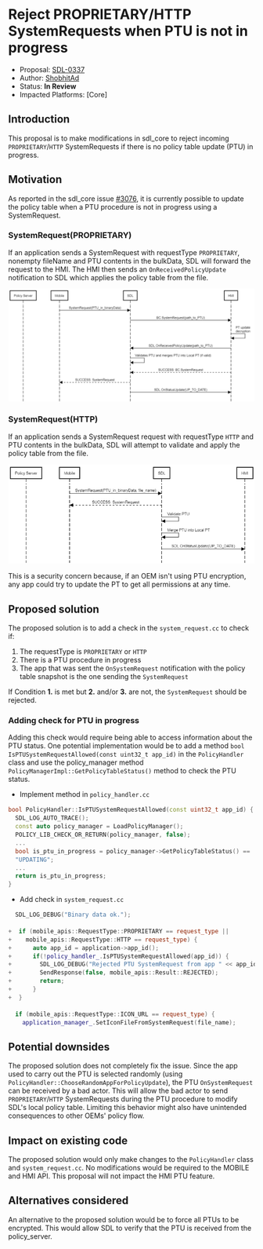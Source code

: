# Reject PROPRIETARY/HTTP SystemRequests when PTU is not in progress

* Proposal: [SDL-0337](0337-reject-proprietary-http-systemrequests-when-ptu-not-in-progress.md)
* Author: [ShobhitAd](https://github.com/ShobhitAd)
* Status: **In Review**
* Impacted Platforms: [Core]

## Introduction

This proposal is to make modifications in sdl_core to reject incoming `PROPRIETARY`/`HTTP` SystemRequests if there is no policy table update (PTU) in progress.

## Motivation

As reported in the sdl_core issue [#3076](https://github.com/smartdevicelink/sdl_core/issues/3076), it is currently possible to update the policy table when a PTU procedure is not in progress using a SystemRequest.

### **SystemRequest(PROPRIETARY)**

If an application sends a SystemRequest with requestType `PROPRIETARY`, nonempty fileName and PTU contents in the bulkData, SDL will forward the request to the HMI. The HMI then sends an `OnReceivedPolicyUpdate` notification to SDL which applies the policy table from the file.

![PROPRIETARY request type](../assets/proposals/nnnn-reject-proprietary-http-systemrequests-when-ptu-not-in-progress/Proprietary_request_flow.png)

### **SystemRequest(HTTP)**

If an application sends a SystemRequest request with requestType `HTTP` and PTU contents in the bulkData, SDL will attempt to validate and apply the policy table from the file.

![HTTP request type](../assets/proposals/nnnn-reject-proprietary-http-systemrequests-when-ptu-not-in-progress/Http_request_flow.png)

This is a security concern because, if an OEM isn't using PTU encryption, any app could try to update the PT to get all permissions at any time.

## Proposed solution

The proposed solution is to add a check in the `system_request.cc` to check if:

1. The requestType is `PROPRIETARY` or `HTTP`
2. There is a PTU procedure in progress
3. The app that was sent the `OnSystemRequest` notification with the policy table snapshot is the one sending the `SystemRequest`

If Condition **1.** is met but **2.** and/or **3.** are not, the `SystemRequest` should be rejected.

### Adding check for PTU in progress

Adding this check would require being able to access information about the PTU status. One potential implementation would be to add a method `bool IsPTUSystemRequestAllowed(const uint32_t app_id)` in the `PolicyHandler` class and use the policy_manager method `PolicyManagerImpl::GetPolicyTableStatus()` method to check the PTU status.

- Implement method in `policy_handler.cc`

```c++
bool PolicyHandler::IsPTUSystemRequestAllowed(const uint32_t app_id) {
  SDL_LOG_AUTO_TRACE();
  const auto policy_manager = LoadPolicyManager();
  POLICY_LIB_CHECK_OR_RETURN(policy_manager, false);
  ...
  bool is_ptu_in_progress = policy_manager->GetPolicyTableStatus() == 
  "UPDATING";
  ...
  return is_ptu_in_progress;
}
```

- Add check in `system_request.cc`

```c++
  SDL_LOG_DEBUG("Binary data ok.");

+  if (mobile_apis::RequestType::PROPRIETARY == request_type ||
+    mobile_apis::RequestType::HTTP == request_type) {
+      auto app_id = application->app_id();
+      if(!policy_handler_.IsPTUSystemRequestAllowed(app_id)) {
+        SDL_LOG_DEBUG("Rejected PTU SystemRequest from app " << app_id);
+        SendResponse(false, mobile_apis::Result::REJECTED);
+        return;
+      }
+  }

  if (mobile_apis::RequestType::ICON_URL == request_type) {
    application_manager_.SetIconFileFromSystemRequest(file_name);
```

## Potential downsides

The proposed solution does not completely fix the issue. Since the app used to carry out the PTU is selected randomly (using `PolicyHandler::ChooseRandomAppForPolicyUpdate`), the PTU `OnSystemRequest` can be received by a bad actor. This will allow the bad actor to send `PROPRIETARY`/`HTTP` SystemRequests during the PTU procedure to modify SDL's local policy table. Limiting this behavior might also have unintended consequences to other OEMs' policy flow.

## Impact on existing code

The proposed solution would only make changes to the `PolicyHandler` class and `system_request.cc`. No modifications would be required to the MOBILE and HMI API.
This proposal will not impact the HMI PTU feature.

## Alternatives considered

An alternative to the proposed solution would be to force all PTUs to be encrypted. This would allow SDL to verify that the PTU is received from the policy_server.
